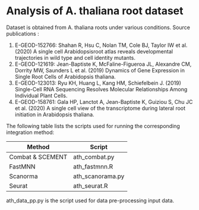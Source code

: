 # Analysis of A. thaliana root dataset

Dataset is obtained from A. thaliana roots under various conditions. 
Source publications :
1.  E-GEOD-152766: Shahan R, Hsu C, Nolan TM, Cole BJ, Taylor IW et al. (2020) A single cell Arabidopsisroot atlas reveals developmental trajectories in wild type and cell identity mutants.
2.  E-GEOD-121619: Jean-Baptiste K, McFaline-Figueroa JL, Alexandre CM, Dorrity MW, Saunders L et al. (2019) Dynamics of Gene Expression in Single Root Cells of Arabidopsis thaliana.
3.  E-GEOD-123013: Ryu KH, Huang L, Kang HM, Schiefelbein J. (2019) Single-Cell RNA Sequencing Resolves Molecular Relationships Among Individual Plant Cells.
4.  E-GEOD-158761: Gala HP, Lanctot A, Jean-Baptiste K, Guiziou S, Chu JC et al. (2020) A single cell view of the transcriptome during lateral root initiation in Arabidopsis thaliana.

The following table lists the scripts used for running the corresponding integration method:

| Method            | Script              |
| ----------------- | ------------------- |
| Combat & SCEMENT  | ath_combat.py    |
| FastMNN           | ath_fastmnn.R    |
| Scanorma          | ath_scanorama.py |
| Seurat             | ath_seurat.R     |

ath_data_pp.py is the script used for data pre-processing input data.
